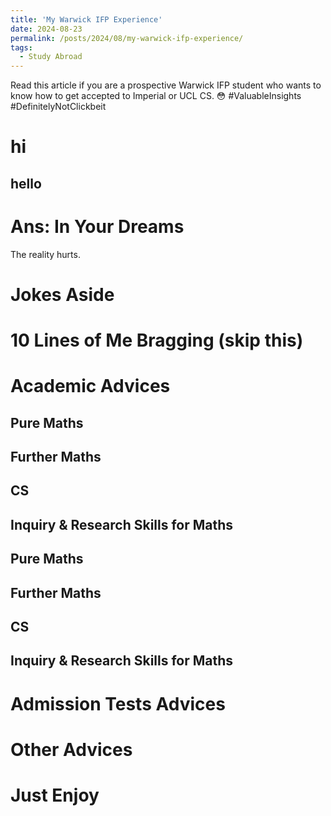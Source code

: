 ```yaml
---
title: 'My Warwick IFP Experience'
date: 2024-08-23
permalink: /posts/2024/08/my-warwick-ifp-experience/
tags:
  - Study Abroad
---
```



Read this article if you are a prospective Warwick IFP student who wants to know how to get accepted to Imperial or UCL CS. 😳 #ValuableInsights #DefinitelyNotClickbeit


# hi

## hello


Ans: In Your Dreams 
======
The reality hurts.

Jokes Aside
======

10 Lines of Me Bragging (skip this)
======

Academic Advices
======

Pure Maths
------

Further Maths
------

CS
------

Inquiry & Research Skills for Maths
------

Pure Maths
------

Further Maths
------

CS
------

Inquiry & Research Skills for Maths
------

Admission Tests Advices
======

Other Advices
======

Just Enjoy
======